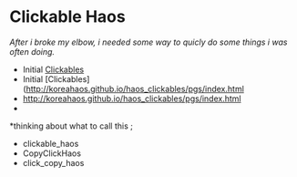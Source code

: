 # Clickable Haos


*After i broke my elbow, i needed some way to quicly do some things i was often doing.*

* Initial [Clickables](/pgs/index.html)
* Initial [Clickables](http://koreahaos.github.io/haos_clickables/pgs/index.html
* http://koreahaos.github.io/haos_clickables/pgs/index.html
* 

*thinking about what to call this ;

* clickable_haos 
* CopyClickHaos 
* click_copy_haos